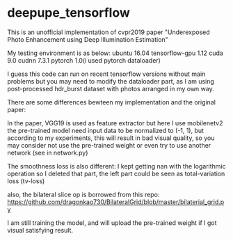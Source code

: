 # deepupe_tensorflow
This is an unofficial implementation of cvpr2019 paper 
"Underexposed Photo Enhancement using Deep Illumination Estimation"

My testing environment is as below:
ubuntu 16.04
tensorflow-gpu 1.12
cuda 9.0
cudnn 7.3.1
pytorch 1.0(i used pytorch dataloader)

I guess this code can run on recent tensorflow versions without main problems
but you may need to modify the dataloader part, as I am using post-processed 
hdr_burst dataset with photos arranged in my own way.

There are some differences bewteen my implementation and the original paper:

In the paper, VGG19 is used as feature extractor but here I use mobilenetv2
the pre-trained model need input data to be normalized to (-1, 1), but according
to my experiments, this will result in bad visual quality, so you may consider not
use the pre-trained weight or even try to use another network (see in network.py)

The smoothness loss is also different: I kept getting nan with the logarithmic
operation so I deleted that part, the left part could be seen as total-variation
loss (tv-loss)

also, the bilateral slice op is borrowed from this repo:
https://github.com/dragonkao730/BilateralGrid/blob/master/bilaterial_grid.py

I am still training the model, and will upload the pre-trained weight if I got
visual satisfying result.